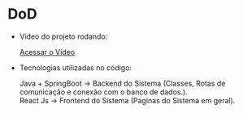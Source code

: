 
# DoD

- Video do projeto rodando:

    [Acessar o Vídeo](https://www.youtube.com/watch?v=jVIrEeh4bMc)



- Tecnologias utilizadas no código:

    Java + SpringBoot -> Backend do Sistema (Classes, Rotas de comunicação e conexão com o banco de dados.). <br>
    React Js -> Frontend do Sistema (Paginas do Sistema em geral).

